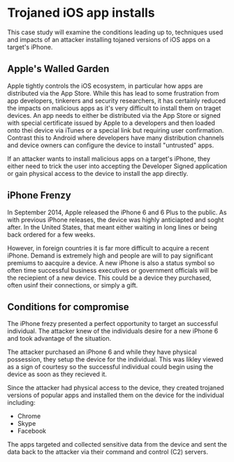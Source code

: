 # Trojaned iOS app installs

This case study will examine the conditions leading up to, techniques used and impacts of an attacker installing tojaned versions of iOS apps on a target's iPhone.

## Apple's Walled Garden

Apple tightly controls the iOS ecosystem, in particular how apps are distributed via the App Store. While this has lead to some frustration from app developers, tinkerers and security researchers, it has certainly reduced the impacts on malicious apps as it's very difficult to install them on traget devices. An app needs to either be distributed via the App Store or signed with special certificate issued by Apple to a developers and then loaded onto thei device via iTunes or a special link but requiring user confirmation. Contrast this to Android where developers have many distribution channels and device owners can configure the device to install "untrusted" apps.

If an attacker wants to install malicious apps on a target's iPhone, they either need to trick the user into accepting the Developer Signed application or gain physical access to the device to install the app directly.

## iPhone Frenzy
In September 2014, Apple released the iPhone 6 and 6 Plus to the public. As with previous iPhone releases, the device was highly anticiapted and soght after. In the United States, that meant either waiting in long lines or being back ordered for a few weeks.

However, in foreign countries it is far more difficult to acquire a recent iPhone. Demand is extremely high and people are will to pay significant premiums to aacquire a device. A new iPhone is also a status symbol so often time successful business executives or government officials will be the reciepient of a new device. This could be a device they purchased, often usinf their connections, or simply a gift.

## Conditions for compromise
The iPhone frezy presented a perfect opportunity to target an successful individual. The attacker knew of the individuals desire for a new iPhone 6 and took advantage of the situation.

The attacker purchased an iPhone 6 and while they have physical possession, they setup the device for the individual. This was likley viewed as a sign of courtesy so the successful individual could begin using the device as soon as they recieved it.

Since the attacker had physical access to the device, they created trojaned versions of popular apps and installed them on the device for the individual including:

* Chrome
* Skype
* Facebook

The apps targeted and collected sensitive data from the device and sent the data back to the attacker via their command and control (C2) servers.
